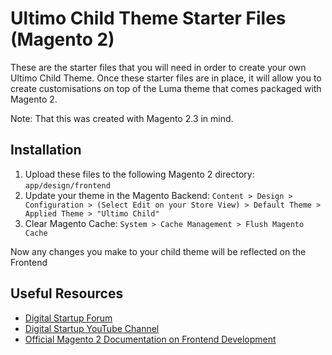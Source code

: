 # Ultimo Child Theme Starter Files (Magento 2)

These are the starter files that you will need in order to create your own Ultimo Child Theme. Once these starter files are in place, it will allow you to create customisations on top of the Luma theme that comes packaged with Magento 2.

Note: That this was created with Magento 2.3 in mind.

## Installation

1. Upload these files to the following Magento 2 directory: `app/design/frontend`
2. Update your theme in the Magento Backend: `Content > Design > Configuration > (Select Edit on your Store View) > Default Theme > Applied Theme > "Ultimo Child"`
3. Clear Magento Cache: `System > Cache Management > Flush Magento Cache`

Now any changes you make to your child theme will be reflected on the Frontend

## Useful Resources

* [Digital Startup Forum](https://digitalstartup.co.uk/)
* [Digital Startup YouTube Channel](https://www.youtube.com/channel/UCacwUJ5gxGgBXkqea0j122A)
* [Official Magento 2 Documentation on Frontend Development](https://devdocs.magento.com/guides/v2.3/frontend-dev-guide/themes/theme-general.html)
